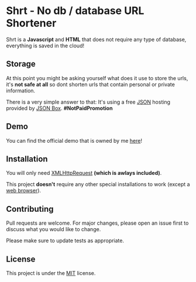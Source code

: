 # Shrt - No db / database URL Shortener

Shrt is a **Javascript** and **HTML** that does not require any type of database, everything is saved in the cloud!

## Storage

At this point you might be asking yourself what does it use to store the urls, it's **not safe at all** so dont shorten urls that contain personal or private information.

There is a very simple answer to that: It's using a free [JSON](https://en.wikipedia.org/wiki/JSON) hosting provided by [JSON Box](https://jsonbox.io). **#NotPaidPromotion**

## Demo

You can find the official demo that is owned by me [here](https://shrt.free.bg)!

## Installation

You will only need [XMLHttpRequest](https://developer.mozilla.org/en-US/docs/Web/API/XMLHttpRequest) **(which is awlays included)**.

This project **doesn't** require any other special installations to work (except a [web browser](https://en.wikipedia.org/wiki/Web_browser)).

## Contributing

Pull requests are welcome. For major changes, please open an issue first to discuss what you would like to change.

Please make sure to update tests as appropriate.

## License

This project is under the [MIT](https://choosealicense.com/licenses/mit) license.
